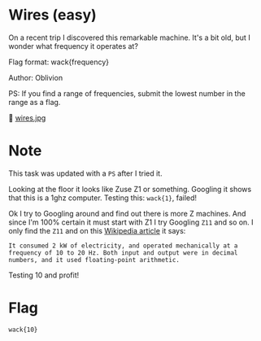 # Wires (easy)

On a recent trip I discovered this remarkable machine. It's a bit old, but I wonder what frequency it operates at?

Flag format: wack{frequency}

Author: Oblivion

PS: If you find a range of frequencies, submit the lowest number in the range as a flag.

📎 [wires.jpg](wires.jpg)

# Note

This task was updated with a `PS` after I tried it.

Looking at the floor it looks like Zuse Z1 or something. Googling it shows that this is a 1ghz computer. Testing this: `wack{1}`, failed!

Ok I try to Googling around and find out there is more Z machines. And since I'm 100% certain it must start with Z1 I try Googling `Z11` and so on. I only find the `Z11` and on this [Wikipedia article](https://en.wikipedia.org/wiki/Z11_(computer)) it says:

```
It consumed 2 kW of electricity, and operated mechanically at a frequency of 10 to 20 Hz. Both input and output were in decimal numbers, and it used floating-point arithmetic.
```

Testing 10 and profit!

# Flag

```
wack{10}
```